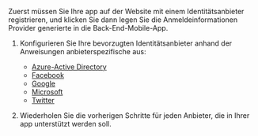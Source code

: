 
Zuerst müssen Sie Ihre app auf der Website mit einem Identitätsanbieter registrieren, und klicken Sie dann legen Sie die Anmeldeinformationen Provider generierte in die Back-End-Mobile-App.

1. Konfigurieren Sie Ihre bevorzugten Identitätsanbieter anhand der Anweisungen anbieterspezifische aus: 
    
    + [Azure-Active Directory](../articles/app-service-mobile/app-service-mobile-how-to-configure-active-directory-authentication.md)
    + [Facebook](../articles/app-service-mobile/app-service-mobile-how-to-configure-facebook-authentication.md)
    + [Google](../articles/app-service-mobile/app-service-mobile-how-to-configure-google-authentication.md)
    + [Microsoft](../articles/app-service-mobile/app-service-mobile-how-to-configure-microsoft-authentication.md)
    + [Twitter](../articles/app-service-mobile/app-service-mobile-how-to-configure-twitter-authentication.md)

2. Wiederholen Sie die vorherigen Schritte für jeden Anbieter, die in Ihrer app unterstützt werden soll.


<!-- URLs. -->
[Azure portal]: https://portal.azure.com/
